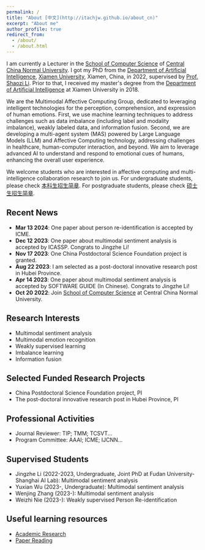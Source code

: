 ```yaml
---
permalink: /
title: "About [中文](http://itachjw.github.io/about_cn)"
excerpt: "About me"
author_profile: true
redirect_from: 
  - /about/
  - /about.html
---
```


I am currently a Lecturer in the [School of Computer Science](http://cs.ccnu.edu.cn/) of [Central China Normal University](https://english.ccnu.edu.cn/). I got my PhD from the [Department of Artificial Intelligence](https://cogsci.xmu.edu.cn/), [Xiamen University](https://www.xmu.edu.cn/), Xiamen, China, in 2022, supervised by [Prof. Shaozi Li](https://imt.xmu.edu.cn/). Prior to that, I received my master's degree from the [Department of Artificial Intelligence](https://cogsci.xmu.edu.cn/) at Xiamen University in 2018.

We are the Multimodal Affective Computing Group, dedicated to leveraging intelligent technologies for the perception, comprehension, and expression of human emotions. First, we use machine learning techniques to address challenges such as data imbalance (including label and modality imbalance), weakly labeled data, and information fusion. Second, we are developing a multi-agent system (MAS) powered by Large Language Models (LLM) and Affective Computing technology, addressing challenges in healthcare, human-computer interaction, and beyond. We aim to leverage advanced AI to understand and respond to emotional cues of humans, enhancing the overall user experience.

We welcome students who are interested in affective computing and multi-intelligence collaboration research to join us. For undergraduate students, please check [本科生招生简章](http://itachjw.github.io/undergraduate). For postgraduate students, please check [硕士生招生简章](http://itachjw.github.io/postgraduate).

## Recent News
* **Mar 13 2024**: One paper about person re-identification is accepted by ICME.
* **Dec 12 2023**: One paper about multimodal sentiment analysis is accepted by ICASSP. Congrats to Jingzhe Li!
* **Nov 17 2023**: One China Postdoctoral Science Foundation project is granted.
* **Aug 22 2023**: I am selected as a post-doctoral innovative research post in Hubei Province.
* **Apr 14 2023**: One paper about multimodal sentiment analysis is accepted by SOFTWARE GUIDE (In Chinese). Congrats to Jingzhe Li!
* **Oct 20 2022**: Join [School of Computer Science](https://cs.ccnu.edu.cn/) at Central China Normal University.

## Research Interests
* Multimodal sentiment analysis
* Multimodal emotion recognition
* Weakly supervised learning
* Imbalance learning
* Information fusion

## Selected Funded Research Projects
* China Postdoctoral Science Foundation project, PI
* The post-doctoral innovative research post in Hubei Province, PI

## Professional Activities
* Journal Reviewer: TIP; TMM; TCSVT...
* Program Committee: AAAI; ICME; IJCNN...

## Supervised Students
* Jingzhe Li (2022-2023, Undergraduate, Joint PhD at Fudan University-Shanghai AI Lab): Multimodal sentiment analysis
* Yuxian Wu (2023-, Undergraduate): Multimodal sentiment analysis
* Wenjing Zhang (2023-): Multimodal sentiment analysis
* Weizhi Nie (2023-): Weakly supervised Person Re-identification

## Useful learning resources
* [Academic Research](http://itachjw.github.io/research_start)
* [Paper Reading](http://itachjw.github.io/paper_reading)
